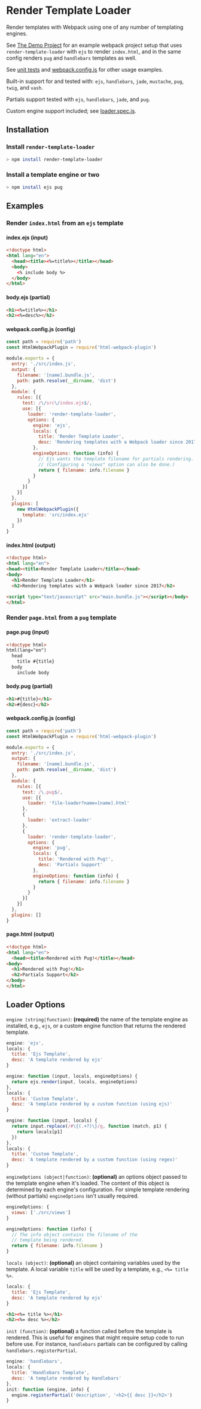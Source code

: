 # Render Template Loader

Render templates with Webpack using one of any number of templating engines.

See [The Demo Project](https://github.com/jabney/render-template-loader-demo) for an example webpack project setup that uses `render-template-loader` with `ejs` to render `index.html`, and in the same config renders `pug` and `handlebars` templates as well.

See [unit tests](https://github.com/jabney/render-template-loader/tree/master/test) and [webpack.config.js](https://github.com/jabney/render-template-loader/blob/master/dev/webpack.config.js) for other usage examples.

Built-in support for and tested with: `ejs`, `handlebars`, `jade`, `mustache`, `pug`, `twig`, and `vash`.

Partials support tested with `ejs`, `handlebars`, `jade`, and `pug`.

Custom engine support included; see [loader.spec.js](https://github.com/jabney/render-template-loader/blob/master/test/loader.spec.js).

## Installation

### Install `render-template-loader`

```bash
> npm install render-template-loader
```

### Install a template engine or two

```bash
> npm install ejs pug
```

## Examples

### Render `index.html` from an `ejs` template

#### index.ejs (input)
```html
<!doctype html>
<html lang="en">
  <head><title><%=title%></title></head>
  <body>
    <% include body %>
  </body>
</html>

```

#### body.ejs (partial)
```html
<h1><%=title%></h1>
<h2><%=desc%></h2>
```

#### webpack.config.js (config)

```javascript
const path = require('path')
const HtmlWebpackPlugin = require('html-webpack-plugin')

module.exports = {
  entry: './src/index.js',
  output: {
    filename: '[name].bundle.js',
    path: path.resolve(__dirname, 'dist')
  },
  module: {
    rules: [{
      test: /\/src\/index.ejs$/,
      use: [{
        loader: 'render-template-loader',
        options: {
          engine: 'ejs',
          locals: {
            title: 'Render Template Loader',
            desc: 'Rendering templates with a Webpack loader since 2017'
          },
          engineOptions: function (info) {
            // Ejs wants the template filename for partials rendering.
            // (Configuring a "views" option can also be done.)
            return { filename: info.filename }
          }
        }
      }]
    }]
  },
  plugins: [
    new HtmlWebpackPlugin({
      template: 'src/index.ejs'
    })
  ]
}
```

#### index.html (output)
```html
<!doctype html>
<html lang="en">
<head><title>Render Template Loader</title></head>
<body>
  <h1>Render Template Loader</h1>
  <h2>Rendering templates with a Webpack loader since 2017</h2>

<script type="text/javascript" src="main.bundle.js"></script></body>
</html>
```

### Render `page.html` from a `pug` template

#### page.pug (input)
```html
<!doctype html>
html(lang="en")
  head
    title #{title}
  body
    include body
```

#### body.pug (partial)
```html
<h1>#{title}</h1>
<h2>#{desc}</h2>
```

#### webpack.config.js (config)

```javascript
const path = require('path')
const HtmlWebpackPlugin = require('html-webpack-plugin')

module.exports = {
  entry: './src/index.js',
  output: {
    filename: '[name].bundle.js',
    path: path.resolve(__dirname, 'dist')
  },
  module: {
    rules: [{
      test: /\.pug$/,
      use: [{
        loader: 'file-loader?name=[name].html'
      },
      {
        loader: 'extract-loader'
      },
      {
        loader: 'render-template-loader',
        options: {
          engine: 'pug',
          locals: {
            title: 'Rendered with Pug!',
            desc: 'Partials Support'
          },
          engineOptions: function (info) {
            return { filename: info.filename }
          }
        }
      }]
    }]
  },
  plugins: []
}
```

#### page.html (output)
```html
<!doctype html>
<html lang="en">
  <head><title>Rendered with Pug!</title></head>
<body>
  <h1>Rendered with Pug!</h1>
  <h2>Partials Support</h2>
</body>
</html>
```

## Loader Options

`engine (string|function)`: **(required)** the name of the template engine as installed, e.g., `ejs`, or a custom engine function that returns the rendered template.

```javascript
engine: 'ejs',
locals: {
  title: 'Ejs Template',
  desc: 'A template rendered by ejs'
}
```

```javascript
engine: function (input, locals, engineOptions) {
  return ejs.render(input, locals, engineOptions)
},
locals: {
  title: 'Custom Template',
  desc: 'A template rendered by a custom function (using ejs)'
}
```

```javascript
engine: function (input, locals) {
  return input.replace(/#\{(.+?)\}/g, function (match, p1) {
    return locals[p1]
  })
},
locals: {
  title: 'Custom Template',
  desc: 'A template rendered by a custom function (using regex)'
}
```

`engineOptions (object|function)`: **(optional)** an options object passed to the template engine when it's loaded. The content of this object is determined by each engine's configuration. For simple template rendering (without partials) `engineOptions` isn't usually required.

```javascript
engineOptions: {
  views: ['./src/views']
}
```

```javascript
engineOptions: function (info) {
  // The info object contains the filename of the
  // template being rendered.
  return { filename: info.filename }
}
```

`locals (object)`: **(optional)** an object containing variables used by the template. A local variable `title` will be used by a template, e.g., `<%= title %>`.

```javascript
locals: {
  title: 'Ejs Template',
  desc: 'A template rendered by ejs'
}
```

```html
<h1><%= title %></h1>
<h2><%= desc %></h2>
````

`init (function)`: **(optional)** a function called before the template is rendered. This is useful for engines that might require setup code to run before use. For instance, `handlebars` partials can be configured by calling `handlebars.registerPartial`.

```javascript
engine: 'handlebars',
locals: {
  title: 'Handlebars Template',
  desc: 'A template rendered by Handlebars'
},
init: function (engine, info) {
  engine.registerPartial('description', '<h2>{{ desc }}</h2>')
}
```
